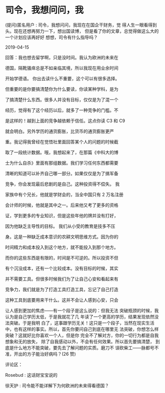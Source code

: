 # 司令，我想问问，我

(提问)匿名用户 : 司令，我想问问，我现在在国企干财务，觉 得人生一眼看得到头。现在还想再努力一下，想出国读博， 但是看了你的文章，总觉得做这么大的一个计划应该再好好 想想，司令有什么指导吗？

2019-04-15

回答：我也想去留学啊，只是没时间。我认为欧洲的未来在

德国，隔靴骚痒总是不如亲临其境，所以我现在用业余时间

开始学德语。 你出去读什么不重要，这个可以有很多选择。

但重要的是你要搞清楚你为什么要读，你读某种学科，是为

了搞清楚什么东西。很多人并没有目标，仅仅是为了混一个

经历，觉得有了这个经历以后，就多了一种竞争的门槛。不

是这样的！越到上面的竞争越依赖于信任。这点你读 C3 和 C9

就会明白。另外学历的通货膨胀，比货币的通货膨胀更严

重。我记得我曾经在觉悟社里面回答某个人的问题的时候截

取了一段统计数据。哦，我想起来了，在那篇《中科大的博

士为什么自杀》里面有那组数据。我们学习任何东西都需要

清晰的知道可以补齐自己哪一部分。如果仅仅是为了搞军备

竞争，你会发现最后悲剧的是自己。这种投资得不偿失。 我

家族中有个兄长，他就是学财会的，当全中国只有 2 万名注册

会计师的时候，他就是其中之一。后来他又考了更多的资格

证，学到更多的专业知识，但是这些年他的牌并没有打好，

因为他缺乏主导性的目标。 我们从小受的教育是技多不压

身。这是一种缺乏成本意识的农耕文明思维方式。因为你的

时间精力和成本投入到这个地方，就不能投入到那个地方。

而你的这些东西是有限的，时间是不可逆的。所以投资不但

有个沉没成本，还有一个比较成本。没有目标的时候，其实

并不需要工具。但很多时候我们为了让自己心安和看起来有

竞争力，我们就是为了打造工具打造工具，忘记了自己打造

这种工具到底要用来干什么。这并不会让人感到心安，只会

让人感到更加的焦虑——有一个段子是这么说的：但我无法 突破瓶颈的时候，我认为是自己学历太低，于是我就花了几 年读了一个更高的学历，结果发现依然没法突破。于是我明 白了，这事跟学历无关！这只是一个段子，当然在现实生活 中，也有这样的事实。所以，首先你要问自己到底在哪里无 法突破，你想怎么样突破？这就好比你喜欢一个人，但是你 完全不了解对方，你的一切行为都是自我想象和无的放失， 除了自我感动以外，不会有任何效果。所以首先要搞清楚， 到底是什么地方不能突破，要先去了解问题的实质。磨刀不 误砍柴工——脉都号不准，开出的方子能治好病吗？(26 赞)

评论区：

Rosebud : 这话财宝宝说的

徐天护 : 司令能不能详解下为何欧洲的未来得看德国？